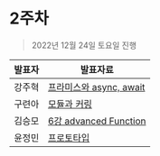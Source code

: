 # 2주차

> 2022년 12월 24일 토요일 진행

| 발표자 | 발표자료 |
| -- | -- |
| 강주혁 | [프라미스와 async, await](https://github.com/Wooteco-JS-study/Modern_Javascript_Teco/blob/main/2%EC%A3%BC%EC%B0%A8/kangju2000.md) |
| 구련아 | [모듈과 커링](https://github.com/Wooteco-JS-study/Modern_Javascript_Teco/blob/main/2%EC%A3%BC%EC%B0%A8/anottrx.md) |
| 김승모 | [6강 advanced Function](https://github.com/Wooteco-JS-study/Modern_Javascript_Teco/blob/main/2%EC%A3%BC%EC%B0%A8/moseung.md) |
| 윤정민 | [프로토타입](https://github.com/Wooteco-JS-study/Modern_Javascript_Teco/blob/main/2%EC%A3%BC%EC%B0%A8/cruelladevil.md) |

<br />
